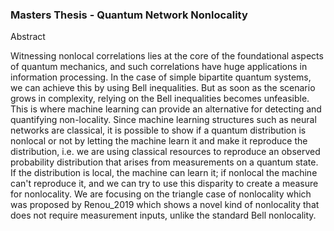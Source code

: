 ### Masters Thesis - Quantum Network Nonlocality

Abstract

Witnessing nonlocal correlations lies at the core of the foundational aspects of quantum mechanics, and such correlations have huge applications in information processing. In the case of simple bipartite quantum systems, we can achieve this by using Bell inequalities. But as soon as the scenario grows in complexity, relying on the Bell inequalities becomes unfeasible. This is where machine learning can provide an alternative for detecting and quantifying non-locality. Since machine learning structures such as neural networks are classical, it is possible to show if a quantum distribution is nonlocal or not by letting the machine learn it and make it reproduce the distribution, i.e. we are using classical resources to reproduce an observed probability distribution that arises from measurements on a quantum state. If the distribution is local, the machine can learn it; if nonlocal the machine can't reproduce it, and we can try to use this disparity to create a measure for nonlocality. We are focusing on the triangle case of nonlocality which was proposed by Renou_2019 which shows a novel kind of nonlocality that does not require measurement inputs, unlike the standard Bell nonlocality. 